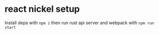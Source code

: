# react nickel setup

Install deps with `npm i` then run rust api server and webpack with `npm run start`

